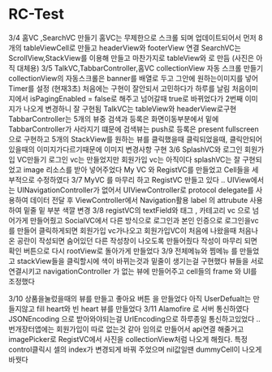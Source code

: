 # RC-Test
3/4 
홈VC ,SearchVC 만들기
홈VC는 무제한으로 스크롤 되며 업데이트되어서 먼저 8개의 tableViewCell로 만들고
headerView와 footerView 연결 
SearchVC는 ScrollView,StackView를 이용해 만들고 마찬가지로 tableView와 로 만듬
(사진은 아직 대체용)
3/5 
TalkVC,TabbarController,홈VC collectionView 자동 스크롤 만들기
collectionView의 자동스크롤은 banner를 배열로 두고 그안에 원하는이미지를 넣어 Timer를 설정 (현재3초) 처음에는 구현이 잘안되서 고민하다가 하루를 날림 
처음이미지에서 isPagingEnabled = false로 해주고 넘어갈때 true로 바뀌었다가 2번째 이미지가 나오게 변경하니 잘 구현됨
TalkVC는 tableView와 headerView로구현
TabbarController는 5개의 뷰중 검색과 등록은 화면이동부분에서 밑에 TabbarController가 사라지기 떄문에 검색뷰는 push로 등록은 present fullscreen으로 구현하고 5개의 StackView를 원하는 뷰를 클릭했을때 
클릭되었을때, 클릭안되어있을때의 이미지가다르기때문에 이미지 변경사항 구현
3/6 
SplashVC와 로그인 회원가입 VC만들기
로그인 vc는 만들었지만 회원가입 vc는 아직이다
splashVC는 잘 구현되었고 
image 리소스를 받아 넣어주었다 
My VC 와 RegistVC를 만들었고 Cell들을 세부적으로 수정하였다
 3/7 
 MyVC 를 마무리 하고 
 RegistVC 만들고 있다 .. 
 UIView에서는 UINavigationController가 없어서 UIViewController로 protocol delegate를 사용하여 데이터 전달 후 ViewController에서 Navigation활용
 label 의 attrubute 사용 하여 밑줄 밑 부분 색깔 변경 
 3/8 
 registVC의 textField와 태그 , 카테고리 vc 으로 넘어가게 만들어줬고
 SocialVC에서 다른 방식으로 로그인과 본인 인증으로 로그인을vc를 만들어 클릭하게되면 회원가입 vc가나오고
 회원가입VC이 처음에 나왔을때 처음나온 공란이 작성되면 숨어있던 다른 작성창이 나오도록 만들어줬다
작성이 마무리 되면 확인 버튼으로 다시 rootView로 돌아가게 만들었다
3/9
 전체메뉴와 찜메뉴 를 만들었고 stackView들을 클릭할시에 색이 바뀌는것과 밑줄이 생기는걸 구현했다
 뷰들을 서로 연결시키고 navigationController 가 없는 뷰에 만들어주고 
 cell들의 frame 와 UI를 조정했다
 
3/10
 상품을눌렀을때의 뷰를 만들고 좋아요 버튼 을 만들었다 아직 UserDefualt는 만들지않고 
 fill heart와 빈 heart 뷰를 만들었다 
3/11
Alamofire 로 서버 통신하였다 JSONEncoding 으로 받아와야되는걸 UrlEncoding으로 하루종일 통신하고있었다 ..
번개장터앱에는 회원가입이 따로 없는것 같아 임의로 만들어서 api연결 해줄거고 
imagePicker로 RegistVC에서 사진을 collectionView처럼 나오게 해줬다.
특정 control클릭시 셀의 index가 변경되게 바꿔 주었으며 nil값일땐 dummyCell이 나오게 바꿧다

